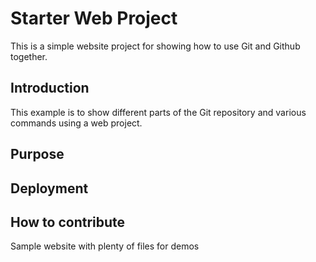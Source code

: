 # Starter Web Project

This is a simple website project for showing how to use Git and Github together.

## Introduction

This example is to show different parts of the Git repository and various commands using a web project.

## Purpose
## Deployment
## How to contribute

Sample website with plenty of files for demos
